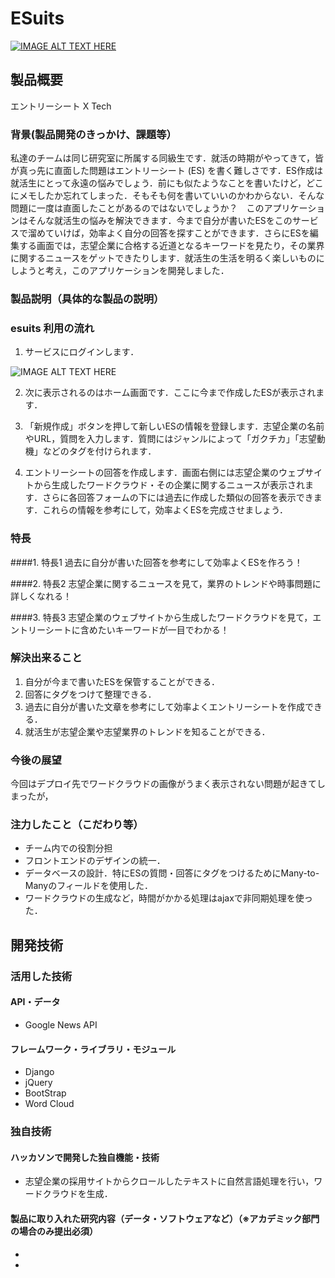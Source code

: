 # ESuits

[![IMAGE ALT TEXT HERE](https://jphacks.com/wp-content/uploads/2020/09/JPHACKS2020_ogp.jpg)](https://www.youtube.com/watch?v=G5rULR53uMk)

## 製品概要
エントリーシート X Tech


### 背景(製品開発のきっかけ、課題等）
私達のチームは同じ研究室に所属する同級生です．就活の時期がやってきて，皆が真っ先に直面した問題はエントリーシート (ES) を書く難しさです．ES作成は就活生にとって永遠の悩みでしょう．前にも似たようなことを書いたけど，どこにメモしたか忘れてしまった．そもそも何を書いていいのかわからない．そんな問題に一度は直面したことがあるのではないでしょうか？　このアプリケーションはそんな就活生の悩みを解決できます．今まで自分が書いたESをこのサービスで溜めていけば，効率よく自分の回答を探すことができます．さらにESを編集する画面では，志望企業に合格する近道となるキーワードを見たり，その業界に関するニュースをゲットできたりします．就活生の生活を明るく楽しいものにしようと考え，このアプリケーションを開発しました．


### 製品説明（具体的な製品の説明）

### esuits 利用の流れ
1. サービスにログインします．

![IMAGE ALT TEXT HERE](/static/images/index-bg.jpg)

2. 次に表示されるのはホーム画面です．ここに今まで作成したESが表示されます．

3. 「新規作成」ボタンを押して新しいESの情報を登録します．志望企業の名前やURL，質問を入力します．質問にはジャンルによって「ガクチカ」「志望動機」などのタグを付けられます．

4. エントリーシートの回答を作成します．画面右側には志望企業のウェブサイトから生成したワードクラウド・その企業に関するニュースが表示されます．さらに各回答フォームの下には過去に作成した類似の回答を表示できます．これらの情報を参考にして，効率よくESを完成させましょう．


### 特長
####1. 特長1
過去に自分が書いた回答を参考にして効率よくESを作ろう！

####2. 特長2
志望企業に関するニュースを見て，業界のトレンドや時事問題に詳しくなれる！

####3. 特長3
志望企業のウェブサイトから生成したワードクラウドを見て，エントリーシートに含めたいキーワードが一目でわかる！


### 解決出来ること
1. 自分が今まで書いたESを保管することができる．
2. 回答にタグをつけて整理できる．
3. 過去に自分が書いた文章を参考にして効率よくエントリーシートを作成できる．
4. 就活生が志望企業や志望業界のトレンドを知ることができる．


### 今後の展望

今回はデプロイ先でワードクラウドの画像がうまく表示されない問題が起きてしまったが，

### 注力したこと（こだわり等）
* チーム内での役割分担
* フロントエンドのデザインの統一．
* データベースの設計．特にESの質問・回答にタグをつけるためにMany-to-Manyのフィールドを使用した．
* ワードクラウドの生成など，時間がかかる処理はajaxで非同期処理を使った．

## 開発技術
### 活用した技術
#### API・データ
* Google News API

#### フレームワーク・ライブラリ・モジュール
* Django
* jQuery
* BootStrap
* Word Cloud


### 独自技術
#### ハッカソンで開発した独自機能・技術
* 志望企業の採用サイトからクロールしたテキストに自然言語処理を行い，ワードクラウドを生成．


#### 製品に取り入れた研究内容（データ・ソフトウェアなど）（※アカデミック部門の場合のみ提出必須）
*
*
